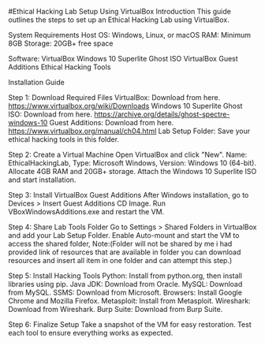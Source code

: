 #Ethical Hacking Lab Setup Using VirtualBox
Introduction
This guide outlines the steps to set up an Ethical Hacking Lab using VirtualBox. 

System Requirements
Host OS: Windows, Linux, or macOS
RAM: Minimum 8GB
Storage: 20GB+ free space

Software:
VirtualBox
Windows 10 Superlite Ghost ISO
VirtualBox Guest Additions
Ethical Hacking Tools

Installation Guide

Step 1: Download Required Files
VirtualBox: Download from here. https://www.virtualbox.org/wiki/Downloads
Windows 10 Superlite Ghost ISO: Download from here. https://archive.org/details/ghost-spectre-windows-10
Guest Additions: Download from here. https://www.virtualbox.org/manual/ch04.html
Lab Setup Folder: Save your ethical hacking tools in this folder.

Step 2: Create a Virtual Machine
Open VirtualBox and click "New".
Name: EthicalHackingLab, Type: Microsoft Windows, Version: Windows 10 (64-bit).
Allocate 4GB RAM and 20GB+ storage.
Attach the Windows 10 Superlite ISO and start installation.

Step 3: Install VirtualBox Guest Additions
After Windows installation, go to Devices > Insert Guest Additions CD Image.
Run VBoxWindowsAdditions.exe and restart the VM.

Step 4: Share Lab Tools Folder
Go to Settings > Shared Folders in VirtualBox and add your Lab Setup Folder.
Enable Auto-mount and start the VM to access the shared folder,
Note:(Folder will not be shared by me i had provided link of resources that are available in folder you can download resources and
insert all item in one folder and can attempt this step.)

Step 5: Install Hacking Tools
Python: Install from python.org, then install libraries using pip.
Java JDK: Download from Oracle.
MySQL: Download from MySQL.
SSMS: Download from Microsoft.
Browsers: Install Google Chrome and Mozilla Firefox.
Metasploit: Install from Metasploit.
Wireshark: Download from Wireshark.
Burp Suite: Download from Burp Suite.

Step 6: Finalize Setup
Take a snapshot of the VM for easy restoration.
Test each tool to ensure everything works as expected.




